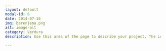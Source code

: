 ```yaml
---
layout: default
modal-id: 6
date: 2014-07-16
img: berenjena.png
alt: image-alt
category: Verdura
description: Use this area of the page to describe your project. The icon above is part of a free icon set by <a href="https://sellfy.com/p/8Q9P/jV3VZ/">Flat Icons</a>. On their website, you can download their free set with 16 icons, or you can purchase the entire set with 146 icons for only $12!

---
```

